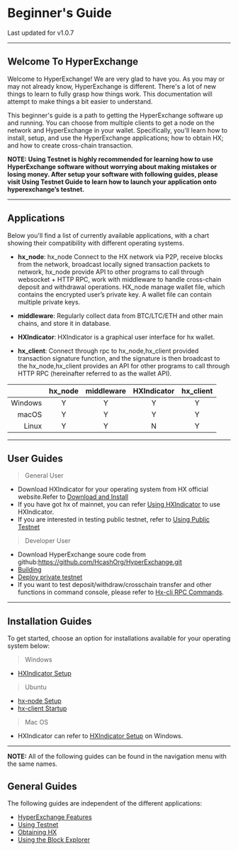 # Beginner's Guide

Last updated for v1.0.7

---

## Welcome To HyperExchange 

Welcome to HyperExchange! We are very glad to have you. As you may or may not already know, HyperExchange is different. There's a lot of new things to learn to fully grasp how things work. This documentation will attempt to make things a bit easier to understand.

This beginner's guide is a path to getting the HyperExchange software up and running. You can choose from multiple clients to get a node on the network and HyperExchange in your wallet. Specifically, you'll learn how to install, setup, and use the HyperExchange applications; how to obtain HX; and how to create cross-chain transaction.

**NOTE: Using Testnet is highly recommended for learning how to use HyperExchange software without worrying about making mistakes or losing money. After setup your software with following guides, please visit Using Testnet Guide to learn how to launch your application onto hyperexchange’s testnet.**

---
    
## Applications 

Below you'll find a list of currently available applications, with a chart showing their compatibility with different operating systems.

* **hx_node**: hx_node Connect to the HX network via P2P, receive blocks from the network, broadcast locally signed transaction packets to network, hx_node provide API to other programs to call through websocket + HTTP RPC, work with middleware to handle cross-chain deposit and withdrawal operations. HX_node manage wallet file, which contains the encrypted user’s private key. A wallet file can contain multiple private keys.

* **middleware**: Regularly collect data from BTC/LTC/ETH and other main chains,  and store it in database.

* **HXIndicator**: HXIndicator is a graphical user interface for hx wallet.

* **hx_client**: Connect through rpc to hx_node,hx_client provided  transaction signature function, and the signature is then broadcast to the hx_node,hx_client provides an API for other programs to call through HTTP RPC (hereinafter referred to as the wallet API).

|           | hx_node | middleware | HXIndicator | hx_client |
| ---------:|:----:|:---------:|:------:|:------:|
| Windows   | Y    | Y         | Y      | Y      |
| macOS     | Y    | Y         | Y      | Y      |
| Linux     | Y    | Y         | N      | Y      |


---

## User Guides

> General User

* Download HXIndicator for your operating system from HX official website.Refer to [Download and Install](hxindicator-setup/#1)
* If you have got hx of mainnet, you can refer [Using HXIndicator](/wallets/hxindicator-using-account.md)  to use HXIndicator. 
* If you are interested in testing public testnet, refer to [Using Public Testnet](/getting-started/public-testnet.md)

> Developer User

* Download HyperExchange soure code from github:<https://github.com/HcashOrg/HyperExchange.git>
* [Building](/wallets/hx-building.md)
* [Deploy private testnet](/getting-started/private-testnet.md)
* If you want to test deposit/withdraw/crosschain transfer and other functions in command console, please refer to [Hx-cli RPC Commands](/wallets/hxwallet-cli-rpc-commands.md).

---

## Installation Guides 

To get started, choose an option for installations available for your operating system below:

> Windows

* [HXIndicator Setup](/wallets/hxindicator-setup.md)

> Ubuntu

* [hx-node Setup](/wallets/hxnode-setup.md)
* [hx-client Startup](/wallets/hxwallet-cli.md)

> Mac OS

* HXIndicator can refer to [HXIndicator Setup](/wallets/hxindicator-setup.md) on Windows.

---

**NOTE:** All of the following guides can be found in the navigation menu with the same names.


## General Guides 

The following guides are independent of the different applications:

* [HyperExchange Features](/getting-started/hx-features.md)
* [Using Testnet](/getting-started/private-testnet.md)
* [Obtaining HX](/getting-started/obtaining-hx.md)
* [Using the Block Explorer](/getting-started/using-the-block-explorer.md)
